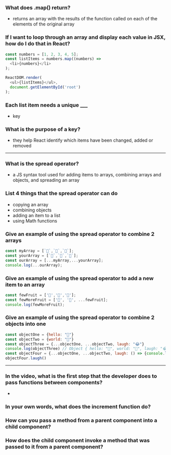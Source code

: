 ### What does .map() return?
- returns an array with the results of the function called on each of the elements of the original array

### If I want to loop through an array and display each value in JSX, how do I do that in React?
``` js
const numbers = [1, 2, 3, 4, 5];
const listItems = numbers.map((numbers) =>
  <li>{numbers}</li>
);

ReactDOM.render(
  <ul>{listItems}</ul>,
  document.getElementById('root')
);
```

### Each list item needs a unique ___
- key

### What is the purpose of a key?
- they help React identify which items have been changed, added or removed

---

### What is the spread operator?
- a JS syntax tool used for adding items to arrays, combining arrays and objects, and spreading an array

### List 4 things that the spread operator can do
- copying an array
- combining objects
- adding an item to a list
- using Math functions

### Give an example of using the spread operator to combine 2 arrays
```js
const myArray = [`🤪`,`🐻`,`🎌`];
const yourArray = [`🙂`,`🤗`,`🤩`];
const ourArray = [...myArray,...yourArray];
console.log(...ourArray);
```

### Give an example of using the spread operator to add a new item to an array
```js
const fewFruit = ['🍏','🍊','🍌'];
const fewMoreFruit = ['🍉', '🍍', ...fewFruit];
console.log(fewMoreFruit);
```

### Give an example of using the spread operator to combine 2 objects into one
```js
const objectOne = {hello: "🤪"}
const objectTwo = {world: "🐻"}
const objectThree = {...objectOne, ...objectTwo, laugh: "😂"}
console.log(objectThree) // Object { hello: "🤪", world: "🐻", laugh: "😂" }
const objectFour = {...objectOne, ...objectTwo, laugh: () => {console.log("😂".repeat(5))}}
objectFour.laugh()
```
---

### In the video, what is the first step that the developer does to pass functions between components?
- 

### In your own words, what does the increment function do?

### How can you pass a method from a parent component into a child component?

### How does the child component invoke a method that was passed to it from a parent component?
